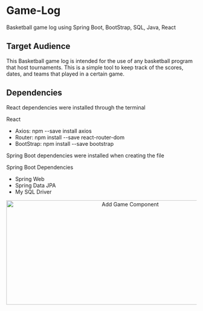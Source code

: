 # Game-Log
Basketball game log using Spring Boot, BootStrap, SQL, Java, React 

<h2>Target Audience</h2>
This Basketball game log is intended for the use of any basketball program that host tournaments. This is a simple tool to keep track of the scores, dates, and teams that played in a certain game. 

<h2>Dependencies</h2>
<p>React dependencies were installed through the terminal</p>
<label>React</label>
<ul>
  <li>Axios: npm --save install axios</li>
  <li>Router: npm install --save react-router-dom</li>
  <li>BootStrap: npm install --save bootstrap</li>
</ul>
<p>Spring Boot dependencies were installed when creating the file</p>
<label>Spring Boot Dependencies</label>
<ul>
  <li>Spring Web</li>
  <li>Spring Data JPA</li>
  <li>My SQL Driver</li>
</ul>

<div align="center">
<img src="https://live.staticflickr.com/65535/51907195689_eed818a020_b.jpg" width="640" height="276" alt="Add Game Component">
</div>

